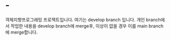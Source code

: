 # -
객체지향프로그래밍 프로젝트입니다. 
여기는 develop branch 입니다.
개인 branch에서 작업한 내용을 develop branch에 merge후, 이상이 없을 경우 이를 main branch에 merge합니다.